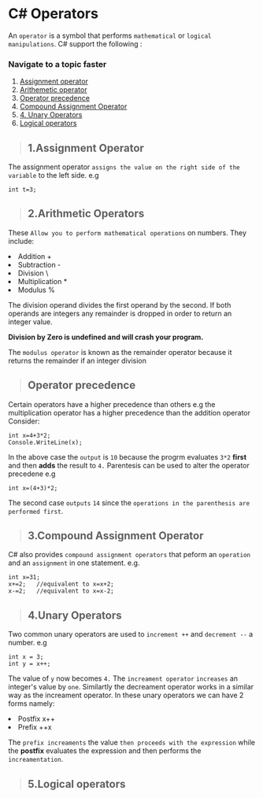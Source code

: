 # C# Operators
 An `operator` is a symbol that performs `mathematical` or `logical manipulations`. C# support the following :
### Navigate to a topic faster
1. [Assignment operator](#1.assignment-operator)
1. [Arithemetic operator](#2.arithmetic-operators)
1. [Operator precedence](#operator-precedence)
1. [Compound Assignment Operator](#3.compound-assignment-operator)
1. [4. Unary Operators](#4.unary-operators)
1. [Logical operators](#5.logical-operators)

> ## 1.Assignment Operator
The assignment operator `assigns the value on the right side of the variable` to the left side.
e.g
```Csharp
int t=3;
```
> ## 2.Arithmetic Operators
These `Allow you to perform mathematical operations` on numbers.
They include:
<li>Addition +</li>
<li>Subtraction -</li>
<li>Division \</li>
<li>Multiplication *</li>
<li>Modulus %</li>

The division operand divides the first operand by the second. If both operands are integers any remainder is dropped in order to return an integer value.

**Division by Zero is undefined and will crash your program.**

The `modulus operator` is known as the remainder operator because it returns the remainder if an integer division
> ## Operator precedence
Certain operators have a higher precedence than others e.g the multiplication operator has a higher precedence than the addition operator
Consider:

```Csharp
int x=4+3*2;
Console.WriteLine(x);
```
In the above case the `output` is `10` because the progrm evaluates `3*2` **first** and then **adds** the result to `4.`
Parentesis can be used to alter the operator precedene
e.g

```Csharp
int x=(4+3)*2;
```
The second case `outputs` `14` since the `operations in the parenthesis are performed first`.

> ## 3.Compound Assignment Operator
C# also provides `compound assignment operators` that peform an `operation` and an `assignment` in one statement.
e.g.
```Csharp
int x=31;
x+=2;   //equivalent to x=x+2;
x-=2;   //equivalent to x=x-2;
```

> ## 4.Unary Operators
Two common unary operators are used to `increment ++` and `decrement --` a number.
e.g
```Csharp
int x = 3;
int y = x++;
```
The value of `y` now becomes `4.`
The `increament operator` `increases` an integer's value by `one`.
Similartly the decreament operator works in a similar way as the increament operator.
In these unary operators we can have 2 forms namely:
<li>Postfix  x++ </li>
<li>Prefix  ++x </li>

The `prefix increaments` the value `then proceeds with the expression` while the **postfix** evaluates the expression and then performs the `increamentation`.

> ## 5.Logical operators

